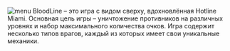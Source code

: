 ![menu](https://github.com/user-attachments/assets/8dd0b50c-1e29-412b-b631-72dc0e0d130d)
BloodLine – это игра с видом сверху, вдохновлённая Hotline Miami. Основная цель игры – уничтожение противников на различных уровнях и набор максимального количества очков. Игра содержит несколько типов врагов, каждый из которых имеет свои уникальные механики. 

